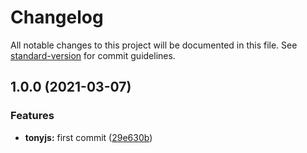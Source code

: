 # Changelog

All notable changes to this project will be documented in this file. See [standard-version](https://github.com/conventional-changelog/standard-version) for commit guidelines.

## 1.0.0 (2021-03-07)


### Features

* **tonyjs:** first commit ([29e630b](https://github.com/antoniopacheco/tonyjs/commit/29e630be9bd674bb6930906e42548a43d74959d8))

